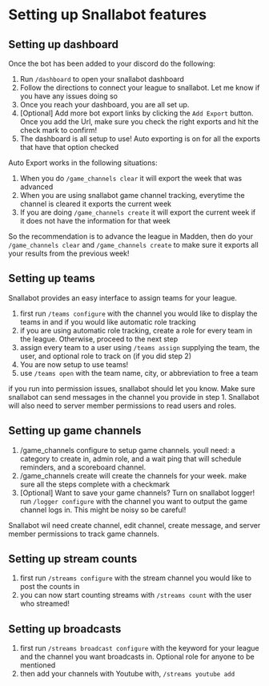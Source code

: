 # Setting up Snallabot features

## Setting up dashboard

Once the bot has been added to your discord do the following:

1. Run `/dashboard` to open your snallabot dashboard
2. Follow the directions to connect your league to snallabot. Let me know if you have any issues doing so
3. Once you reach your dashboard, you are all set up.
4. [Optional] Add more bot export links by clicking the `Add Export` button. Once you add the Url, make sure you check the right exports and hit the check mark to confirm!
5. The dashboard is all setup to use! Auto exporting is on for all the exports that have that option checked

Auto Export works in the following situations:

1. When you do `/game_channels clear` it will export the week that was advanced
2. When you are using snallabot game channel tracking, everytime the channel is cleared it exports the current week
3. If you are doing `/game_channels create` it will export the current week if it does not have the information for that week

So the recommendation is to advance the league in Madden, then do your `/game_channels clear` and `/game_channels create` to make sure it exports all your results from the previous week!


## Setting up teams

Snallabot provides an easy interface to assign teams for your league. 

1. first run `/teams configure` with the channel you would like to display the teams in and if you would like automatic role tracking
2. if you are using automatic role tracking, create a role for every team in the league. Otherwise, proceed to the next step
3. assign every team to a user using `/teams assign` supplying the team, the user, and optional role to track on (if you did step 2)
4. You are now setup to use teams!
5. use `/teams open` with the team name, city, or abbreviation to free a team

if you run into permission issues, snallabot should let you know. Make sure snallabot can send messages in the channel you provide in step 1. Snallabot will also need to server member permissions to read users and roles. 

## Setting up game channels

1. /game_channels configure to setup game channels. youll need: a category to create in, admin role, and a wait ping that will schedule reminders, and a scoreboard channel. 
2. /game_channels create will create the channels for your week. make sure all the steps complete with a checkmark
3. [Optional] Want to save your game channels? Turn on snallabot logger! run `/logger configure` with the channel you want to output the game channel logs in. This might be noisy so be careful!

Snallabot wil need create channel, edit channel, create message, and server member permissions to track game channels. 

## Setting up stream counts

1. first run `/streams configure` with the stream channel you would like to post the counts in
2. you can now start counting streams with `/streams count` with the user who streamed!

## Setting up broadcasts

1. first run `/streams broadcast configure` with the keyword for your league and the channel you want broadcasts in. Optional role for anyone to be mentioned
2. then add your channels with Youtube with, `/streams youtube add`

